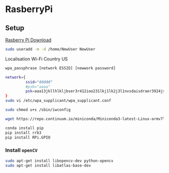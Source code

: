 # RasberryPi

## Setup

[Rasberry Pi Download](https://www.raspberrypi.org/downloads/)

```sh
sudo useradd -m -d /home/NewUser NewUser
```



Localisation Wi-Fi Country US

```sh
wpa_passphrase [network ESSID] [newwork password]

network={
         ssid="ddddd"
         #psk="aaaa"
         psk=aaa13jkllhlkljbser3r412ioo231lkj1lk2j3l1nvsdaisdraer3924jsefweu5
}
sudo vi /etc/wpa_supplicant/wpa_supplicant.conf
```

```sh
sudo chmod u+s /sbin/iwconfig
```

```sh
wget https://repo.continuum.io/miniconda/Miniconda3-latest-Linux-armv7l.sh
```


```sh
conda install pip
pip install rrb3
pip install RPi.GPIO


```

### Install `openCV`

```sh
sudo apt-get install libopencv-dev python-opencv
sudo apt-get install libatlas-base-dev
```
